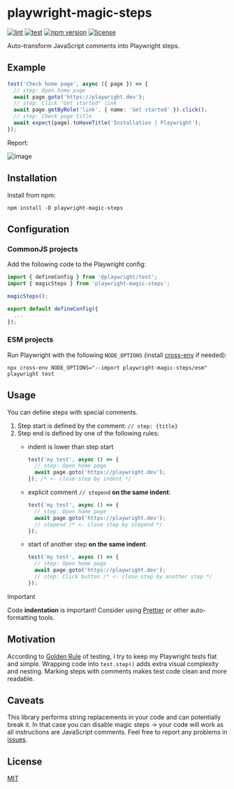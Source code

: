 # playwright-magic-steps

[![lint](https://github.com/vitalets/playwright-magic-steps/actions/workflows/lint.yaml/badge.svg)](https://github.com/vitalets/playwright-magic-steps/actions/workflows/lint.yaml)
[![test](https://github.com/vitalets/playwright-magic-steps/actions/workflows/test.yaml/badge.svg)](https://github.com/vitalets/playwright-magic-steps/actions/workflows/test.yaml)
[![npm version](https://img.shields.io/npm/v/playwright-magic-steps)](https://www.npmjs.com/package/playwright-magic-steps)
[![license](https://img.shields.io/npm/l/playwright-magic-steps)](https://github.com/vitalets/playwright-magic-steps/blob/main/LICENSE)

Auto-transform JavaScript comments into Playwright steps.

## Example
```ts
test('Check home page', async ({ page }) => {
  // step: Open home page
  await page.goto('https://playwright.dev');
  // step: Click "Get started" link
  await page.getByRole('link', { name: 'Get started' }).click();
  // step: Check page title
  await expect(page).toHaveTitle('Installation | Playwright');
});
```

Report:

![image](https://github.com/user-attachments/assets/70c38ae0-e451-468f-8678-71cc57a50ec1)

## Installation
Install from npm:
```
npm install -D playwright-magic-steps
```

## Configuration

### CommonJS projects
Add the following code to the Playwright config:
```ts
import { defineConfig } from '@playwright/test';
import { magicSteps } from 'playwright-magic-steps';

magicSteps();

export default defineConfig({
  ...
});
```

### ESM projects
Run Playwright with the following `NODE_OPTIONS` (install [cross-env](https://www.npmjs.com/package/cross-env) if needed):
```
npx cross-env NODE_OPTIONS="--import playwright-magic-steps/esm" playwright test
```

## Usage
You can define steps with special comments.

1. Step start is defined by the comment: `// step: {title}`
2. Step end is defined by one of the following rules:
   * indent is lower than step start
      ```ts
      test('my test', async () => {
        // step: Open home page
        await page.goto('https://playwright.dev');
      }); /* <- close step by indent */
      ```

   * explicit comment `// stepend` **on the same indent**:
      ```ts
      test('my test', async () => {
        // step: Open home page
        await page.goto('https://playwright.dev');
        // stepend /* <- close step by stepend */
      });
      ```

   * start of another step **on the same indent**:
      ```ts
      test('my test', async () => {
        // step: Open home page
        await page.goto('https://playwright.dev');
        // step: Click button /* <- close step by another step */
      });
      ```

> [!IMPORTANT]
> Code **indentation** is important! Consider using [Prettier](https://prettier.io/) or other auto-formatting tools.

## Motivation
According to [Golden Rule](https://github.com/goldbergyoni/javascript-testing-best-practices?tab=readme-ov-file#section-0%EF%B8%8F⃣-the-golden-rule) of testing, I try to keep my Playwright tests flat and simple. Wrapping code into `test.step()` adds extra visual complexity and nesting. Marking steps with comments makes test code clean and more readable.

## Caveats
This library performs string replacements in your code and can potentially break it. In that case you can disable magic steps -> your code will work as all instructions are JavaScript comments. Feel free to report any problems in [issues](https://github.com/vitalets/playwright-magic-steps/issues).

## License
[MIT](https://github.com/vitalets/playwright-magic-steps/blob/main/LICENSE)